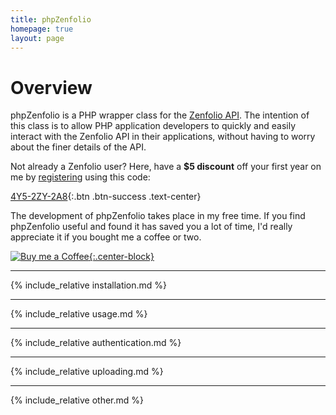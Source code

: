 ```yaml
---
title: phpZenfolio
homepage: true
layout: page
---
```


# Overview

phpZenfolio is a PHP wrapper class for the [Zenfolio API](http://www.zenfolio.com/zf/tools/api.aspx). The intention of this class is to allow PHP application developers to quickly and easily interact with the Zenfolio API in their applications, without having to worry about the finer details of the API.

Not already a Zenfolio user? Here, have a **$5 discount** off your first year on me by [registering](https://www.zenfolio.com/?refcode=4Y5-2ZY-2A8) using this code:

  [4Y5-2ZY-2A8](https://www.zenfolio.com/?refcode=4Y5-2ZY-2A8){:.btn .btn-success .text-center}

The development of phpZenfolio takes place in my free time. If you find phpZenfolio useful and found it has saved you a lot of time, I'd really appreciate it if you bought me a coffee or two.

[![Buy me a Coffee](https://www.buymeacoffee.com/assets/img/custom_images/orange_img.png){:.center-block}](https://www.buymeacoffee.com/lildude)

---

{% include_relative installation.md %}

---

{% include_relative usage.md %}

---

{% include_relative authentication.md %}

---

{% include_relative uploading.md %}

---

{% include_relative other.md %}
